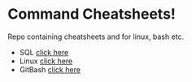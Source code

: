 # Command Cheatsheets!
Repo containing cheatsheets and for linux, bash etc.  

- SQL [click here]()  
- Linux [click here]()  
- GitBash [click here]()  
